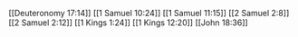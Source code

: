 [[Deuteronomy 17:14]]
[[1 Samuel 10:24]]
[[1 Samuel 11:15]]
[[2 Samuel 2:8]]
[[2 Samuel 2:12]]
[[1 Kings 1:24]]
[[1 Kings 12:20]]
[[John 18:36]]
